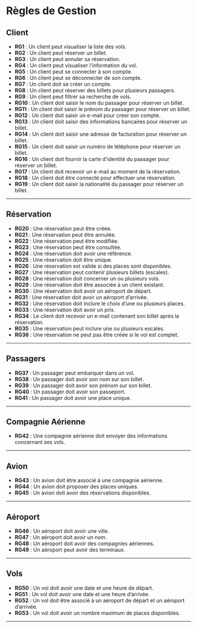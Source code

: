 # Règles de Gestion

## Client

- **RG1** : Un client peut visualiser la liste des vols.
- **RG2** : Un client peut réserver un billet.
- **RG3** : Un client peut annuler sa réservation.
- **RG4** : Un client peut visualiser l'information du vol.
- **RG5** : Un client peut se connecter à son compte.
- **RG6** : Un client peut se déconnecter de son compte.
- **RG7** : Un client doit se créer un compte.
- **RG8** : Un client peut réserver des billets pour plusieurs passagers.
- **RG9** : Un client peut filtrer sa recherche de vols.
- **RG10** : Un client doit saisir le nom du passager pour réserver un billet.
- **RG11** : Un client doit saisir le prénom du passager pour réserver un billet.
- **RG12** : Un client doit saisir un e-mail pour créer son compte.
- **RG13** : Un client doit saisir des informations bancaires pour réserver un billet.
- **RG14** : Un client doit saisir une adresse de facturation pour réserver un billet.
- **RG15** : Un client doit saisir un numéro de téléphone pour réserver un billet.
- **RG16** : Un client doit fournir la carte d'identité du passager pour réserver un billet.
- **RG17** : Un client doit recevoir un e-mail au moment de la réservation.
- **RG18** : Un client doit être connecté pour effectuer une réservation.
- **RG19** : Un client doit saisir la nationalité du passager pour réserver un billet.

---

## Réservation

- **RG20** : Une réservation peut être créée.
- **RG21** : Une réservation peut être annulée.
- **RG22** : Une réservation peut être modifiée.
- **RG23** : Une réservation peut être consultée.
- **RG24** : Une réservation doit avoir une référence.
- **RG25** : Une réservation doit être unique.
- **RG26** : Une réservation est valide si des places sont disponibles.
- **RG27** : Une réservation peut contenir plusieurs billets (escales).
- **RG28** : Une réservation doit concerner un ou plusieurs vols.
- **RG29** : Une réservation doit être associée à un client existant.
- **RG30** : Une réservation doit avoir un aéroport de départ.
- **RG31** : Une réservation doit avoir un aéroport d’arrivée.
- **RG32** : Une réservation doit inclure le choix d’une ou plusieurs places.
- **RG33** : Une réservation doit avoir un prix.
- **RG34** : Le client doit recevoir un e-mail contenant son billet après la réservation.
- **RG35** : Une réservation peut inclure une ou plusieurs escales.
- **RG36** : Une réservation ne peut pas être créée si le vol est complet.

---

## Passagers

- **RG37** : Un passager peut embarquer dans un vol.
- **RG38** : Un passager doit avoir son nom sur son billet.
- **RG39** : Un passager doit avoir son prénom sur son billet.
- **RG40** : Un passager doit avoir son passeport.
- **RG41** : Un passager doit avoir une place unique.

---

## Compagnie Aérienne

- **RG42** : Une compagnie aérienne doit envoyer des informations concernant ses vols.

---

## Avion

- **RG43** : Un avion doit être associé à une compagnie aérienne.
- **RG44** : Un avion doit proposer des places uniques.
- **RG45** : Un avion doit avoir des réservations disponibles.

---

## Aéroport

- **RG46** : Un aéroport doit avoir une ville.
- **RG47** : Un aéroport doit avoir un nom.
- **RG48** : Un aéroport doit avoir des compagnies aériennes.
- **RG49** : Un aéroport peut avoir des terminaux.

---

## Vols

- **RG50** : Un vol doit avoir une date et une heure de départ.
- **RG51** : Un vol doit avoir une date et une heure d’arrivée.
- **RG52** : Un vol doit être associé à un aéroport de départ et un aéroport d’arrivée.
- **RG53** : Un vol doit avoir un nombre maximum de places disponibles.

---
